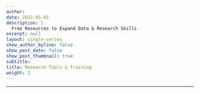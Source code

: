 ```yaml
---
author: 
date: 2022-05-01
description: |
  Free Resources to Expand Data & Research Skills
excerpt: null
layout: single-series
show_author_byline: false
show_post_date: false
show_post_thumbnail: true
subtitle: 
title: Research Tools & Training
weight: 2
---
```


---

